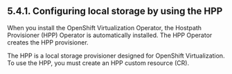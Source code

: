 ## 5.4.1. Configuring local storage by using the HPP

When you install the OpenShift Virtualization Operator, the Hostpath Provisioner (HPP) Operator is automatically installed. The HPP Operator creates the HPP provisioner.

The HPP is a local storage provisioner designed for OpenShift Virtualization. To use the HPP, you must create an HPP custom resource (CR).

<!-- image -->

